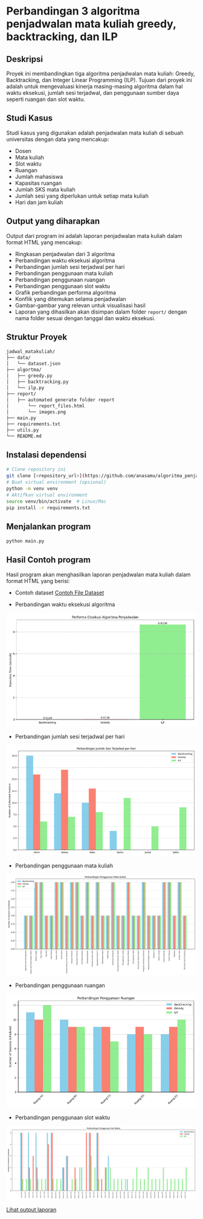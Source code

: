 # Perbandingan 3 algoritma penjadwalan mata kuliah greedy, backtracking, dan ILP

## Deskripsi

Proyek ini membandingkan tiga algoritma penjadwalan mata kuliah: Greedy, Backtracking, dan Integer Linear Programming (ILP). Tujuan dari proyek ini adalah untuk mengevaluasi kinerja masing-masing algoritma dalam hal waktu eksekusi, jumlah sesi terjadwal, dan penggunaan sumber daya seperti
ruangan dan slot waktu.

## Studi Kasus

Studi kasus yang digunakan adalah penjadwalan mata kuliah di sebuah universitas dengan data yang mencakup:

- Dosen
- Mata kuliah
- Slot waktu
- Ruangan
- Jumlah mahasiswa
- Kapasitas ruangan
- Jumlah SKS mata kuliah
- Jumlah sesi yang diperlukan untuk setiap mata kuliah
- Hari dan jam kuliah

## Output yang diharapkan

Output dari program ini adalah laporan penjadwalan mata kuliah dalam format HTML yang mencakup:

- Ringkasan penjadwalan dari 3 algoritma
- Perbandingan waktu eksekusi algoritma
- Perbandingan jumlah sesi terjadwal per hari
- Perbandingan penggunaan mata kuliah
- Perbandingan penggunaan ruangan
- Perbandingan penggunaan slot waktu
- Grafik perbandingan performa algoritma
- Konflik yang ditemukan selama penjadwalan
- Gambar-gambar yang relevan untuk visualisasi hasil
- Laporan yang dihasilkan akan disimpan dalam folder `report/` dengan nama folder sesuai dengan tanggal dan waktu eksekusi.

## Struktur Proyek

``` is_directory
jadwal_matakuliah/
├── data/
│   └── dataset.json
├── algortma/
│   ├── greedy.py
│   ├── backtracking.py
│   └── ilp.py
├── report/
│   ├── automated generate folder report
│       └── report_files.html
│       └── images.png
├── main.py
├── requirements.txt
├── utils.py
└── README.md
```

## Instalasi dependensi

```bash
# Clone repository ini
git clone [<repository_url>](https://github.com/anasamu/algoritma_penjadwalan_matakuliah.git)
# Buat virtual environment (opsional)
python -m venv venv
# Aktifkan virtual environment
source venv/bin/activate  # Linux/Mac
pip install -r requirements.txt
```

## Menjalankan program

```bash
python main.py
```

## Hasil Contoh program

Hasil program akan menghasilkan laporan penjadwalan mata kuliah dalam format HTML yang berisi:

- Contoh dataset
[Contoh File Dataset](data/dataset.json)

- Perbandingan waktu eksekusi algoritma

![Contoh Gambar Laporan](report/20250725_165510/performance_comparison.png)

- Perbandingan jumlah sesi terjadwal per hari

![Contoh Gambar Laporan](report/20250725_165510/schedule_comparison.png)

- Perbandingan penggunaan mata kuliah

![Contoh Gambar Laporan](report/20250725_165510/matakuliah_usage_comparison.png)

- Perbandingan penggunaan ruangan

![Contoh Gambar Laporan](report/20250725_165510/ruangan_usage_comparison.png)

- Perbandingan penggunaan slot waktu

![Contoh Gambar Laporan](report/20250725_165510/slot_waktu_usage_comparison.png)

[Lihat output laporan](report/)
